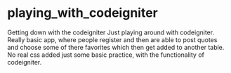 # playing_with_codeigniter
Getting down with the codeigniter
Just playing around with codeigniter. Really basic app, where people register and then are able to post quotes 
and choose some of there favorites which then get added to another table. No real css added just some basic practice, 
with the functionality of codeigniter.
